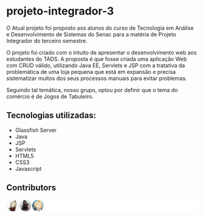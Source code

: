 # projeto-integrador-3

O Atual projeto foi proposto aos alunos do curso de Tecnologia em Análise e Desenvolvimento de Sistemas do Senac para a matéria de Projeto Integrador do terceiro semestre. 

O projeto foi criado com o intuito de apresentar o desenvolvimento web aos estudantes do TADS. A proposta é que fosse criada uma aplicação Web com CRUD válido, utilizando Java EE, Servlets e JSP com a tratativa da problemática de uma loja pequena que está em expansão e precisa sistematizar muitos dos seus processos manuais para evitar problemas. 

Seguindo tal temática, nosso grupo, optou por definir que o tema do comércio é de Jogos de Tabuleiro.

## Tecnologias utilizadas:
- Glassfish Server
- Java
- JSP
- Servlets
- HTML5
- CSS3
- Javascript

## Contributors
<a href="https://github.com/arthursakemi/projeto-integrador-3/graphs/contributors">
  <img src="https://github.com/arthursakemi/projeto-integrador-3/blob/master/src/main/webapp/IMG/contributors-source.png" />
</a>
